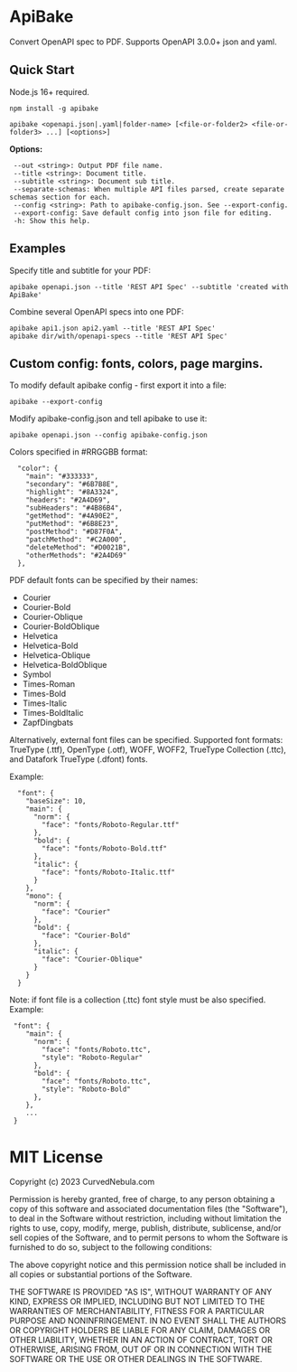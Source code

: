 # ApiBake

Convert OpenAPI spec to PDF. Supports OpenAPI 3.0.0+ json and yaml.

## Quick Start

Node.js 16+ required.

```
npm install -g apibake

apibake <openapi.json|.yaml|folder-name> [<file-or-folder2> <file-or-folder3> ...] [<options>]
```

**Options:**

```
 --out <string>: Output PDF file name.
 --title <string>: Document title.
 --subtitle <string>: Document sub title.
 --separate-schemas: When multiple API files parsed, create separate schemas section for each.
 --config <string>: Path to apibake-config.json. See --export-config.
 --export-config: Save default config into json file for editing.
 -h: Show this help.
```

## Examples

Specify title and subtitle for your PDF:

```
apibake openapi.json --title 'REST API Spec' --subtitle 'created with ApiBake'
```

Combine several OpenAPI specs into one PDF:

```
apibake api1.json api2.yaml --title 'REST API Spec'
apibake dir/with/openapi-specs --title 'REST API Spec'
```

## Custom config: fonts, colors, page margins.

To modify default apibake config - first export it into a file:

```
apibake --export-config
```

Modify apibake-config.json and tell apibake to use it:

```
apibake openapi.json --config apibake-config.json
```

Colors specified in #RRGGBB format:

```
  "color": {
    "main": "#333333",
    "secondary": "#6B7B8E",
    "highlight": "#8A3324",
    "headers": "#2A4D69",
    "subHeaders": "#4B86B4",
    "getMethod": "#4A90E2",
    "putMethod": "#6B8E23",
    "postMethod": "#D87F0A",
    "patchMethod": "#C2A000",
    "deleteMethod": "#D0021B",
    "otherMethods": "#2A4D69"
  },
```

PDF default fonts can be specified by their names:

 - Courier
 - Courier-Bold
 - Courier-Oblique
 - Courier-BoldOblique
 - Helvetica
 - Helvetica-Bold
 - Helvetica-Oblique
 - Helvetica-BoldOblique
 - Symbol
 - Times-Roman
 - Times-Bold
 - Times-Italic
 - Times-BoldItalic
 - ZapfDingbats

Alternatively, external font files can be specified. Supported font formats: TrueType (.ttf), OpenType (.otf), WOFF, WOFF2, TrueType Collection (.ttc), and Datafork TrueType (.dfont) fonts.

Example:

```
  "font": {
    "baseSize": 10,
    "main": {
      "norm": {
        "face": "fonts/Roboto-Regular.ttf"
      },
      "bold": {
        "face": "fonts/Roboto-Bold.ttf"
      },
      "italic": {
        "face": "fonts/Roboto-Italic.ttf"
      }
    },
    "mono": {
      "norm": {
        "face": "Courier"
      },
      "bold": {
        "face": "Courier-Bold"
      },
      "italic": {
        "face": "Courier-Oblique"
      }
    }
  }
```

Note: if font file is a collection (.ttc) font style must be also specified. Example:

```
 "font": {
    "main": {
      "norm": {
        "face": "fonts/Roboto.ttc",
        "style": "Roboto-Regular"
      },
      "bold": {
        "face": "fonts/Roboto.ttc",
        "style": "Roboto-Bold"
      },
    },
    ...
 }
```

# MIT License

Copyright (c) 2023 CurvedNebula.com

Permission is hereby granted, free of charge, to any person obtaining a copy
of this software and associated documentation files (the "Software"), to deal
in the Software without restriction, including without limitation the rights
to use, copy, modify, merge, publish, distribute, sublicense, and/or sell
copies of the Software, and to permit persons to whom the Software is
furnished to do so, subject to the following conditions:

The above copyright notice and this permission notice shall be included in all
copies or substantial portions of the Software.

THE SOFTWARE IS PROVIDED "AS IS", WITHOUT WARRANTY OF ANY KIND, EXPRESS OR
IMPLIED, INCLUDING BUT NOT LIMITED TO THE WARRANTIES OF MERCHANTABILITY,
FITNESS FOR A PARTICULAR PURPOSE AND NONINFRINGEMENT. IN NO EVENT SHALL THE
AUTHORS OR COPYRIGHT HOLDERS BE LIABLE FOR ANY CLAIM, DAMAGES OR OTHER
LIABILITY, WHETHER IN AN ACTION OF CONTRACT, TORT OR OTHERWISE, ARISING FROM,
OUT OF OR IN CONNECTION WITH THE SOFTWARE OR THE USE OR OTHER DEALINGS IN THE
SOFTWARE.
